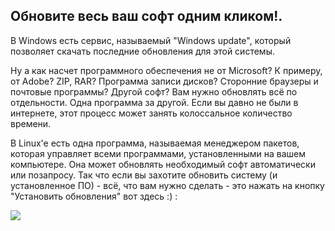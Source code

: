<?php require("../../entete.php"); ?> <?php require("../../base.php"); ?> <?php require("../../fonctions.php"); ?>

<div id="corps">

<h2>Обновите весь ваш софт одним кликом!.</h2>

<p>В Windows есть сервис, называемый "Windows update", который позволяет
скачать последние обновления для этой системы.</p>

<p>Ну а как насчет программного обеспечения не от Microsoft? К примеру,
от Adobe? ZIP, RAR? Программа записи дисков? Сторонние браузеры и почтовые
программы? Другой софт? Вам нужно обновлять всё по отдельности. Одна 
программа за другой. Если вы давно не были в интернете, этот процесс может
занять колоссальное количество времени. </p>

<p>В Linux'e есть одна программа, называемая менеджером пакетов, которая
управляет всеми программами, установленными на вашем компьютере. Она
может обновлять необходимый софт автоматически или позапросу. Так что
если вы захотите обновить систему (и установленное ПО) - всё, что вам
нужно сделать - это нажать на кнопку "Установить обновления" вот здесь :) :</p>

<img src="Images/global_update.png" />

</div>


